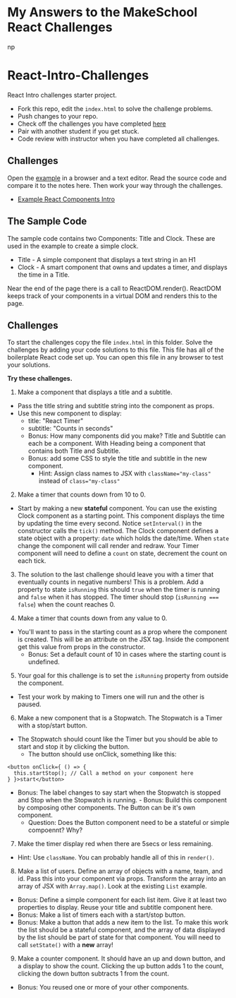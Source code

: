 # My Answers to the MakeSchool React Challenges
np
# React-Intro-Challenges

React Intro challenges starter project.

- Fork this repo, edit the `index.html` to solve the challenge problems.
- Push changes to your repo.
- Check off the challenges you have completed [here](https://docs.google.com/a/makegameswith.us/spreadsheets/d/1Ndb_QlywnaIZQ7ML7JrpCQYUlGq-8GNfwJWh9DiU2zk/edit?usp=sharing)
- Pair with another student if you get stuck.
- Code review with instructor when you have completed all challenges.

## Challenges

Open the [example](./index.html) in a browser and a text editor.
Read the source code and compare it to the notes here. Then work your way
through the challenges.

- [Example React Components Intro](./index.html)

## The Sample Code

The sample code contains two Components: Title and Clock. These are used in the example to create
a simple clock.

- Title - A simple component that displays a text string in an H1
- Clock - A smart component that owns and updates a timer, and displays the time in a Title.

Near the end of the page there is a call to ReactDOM.render(). ReactDOM keeps track of your
components in a virtual DOM and renders this to the page.

## Challenges

To start the challenges copy the file `index.html` in this folder. Solve the challenges by
adding your code solutions to this file. This file has all of the boilerplate React
code set up. You can open this file in any browser to test your solutions.

**Try these challenges.**

1. Make a component that displays a title and a subtitle.
  - Pass the title string and subtitle string into the component as props.
  - Use this new component to display:
    - title: "React Timer"
    - subtitle: "Counts in seconds"
    - Bonus: How many components did you make? Title and Subtitle can each be a component.
    With Heading being a component that contains both Title and Subtitle.
    - Bonus: add some CSS to style the title and subtitle in the new component.
      - Hint: Assign class names to JSX with `className="my-class"` instead of `class="my-class"`

2. Make a timer that counts down from 10 to 0.
  - Start by making a new **stateful** component. You can use the existing Clock component
  as a starting point. This component displays the time by updating the time
  every second. Notice `setInterval()` in the constructor calls the `tick()` method.
  The Clock component defines a state object with a property: `date` which holds the date/time.
  When `state` change the component will call render and redraw. Your Timer component will need to
  define a `count` on state, decrement the count on each tick.

3. The solution to the last challenge should leave you with a timer that eventually counts in
  negative numbers! This is a problem. Add a property to state `isRunning` this should `true`
  when the timer is running and `false` when it has stopped. The timer should stop (`isRunning === false`)
  when the count reaches 0.

4. Make a timer that counts down from any value to 0.
  - You'll want to pass in the starting count as a prop where the component is created. This will be
  an attribute on the JSX tag.
  Inside the component get this value from props in the constructor.
    - Bonus: Set a default count of 10 in cases where the starting count is undefined.

5. Your goal for this challenge is to set the `isRunning` property from outside the component.
  - Test your work by making to Timers one will run and the other is paused.

6. Make a new component that is a Stopwatch. The Stopwatch is a Timer with a stop/start button.
  - The Stopwatch should count like the Timer but you should be able to start and stop it by
  clicking the button.
    - The button should use onClick, something like this:
  ```
  <button onClick={ () => {
    this.startStop(); // Call a method on your component here
  } }>start</button>
  ```
   - Bonus: The label changes to say start when the Stopwatch is stopped and Stop when the
    Stopwatch is running.
    - Bonus: Build this component by composing other components. The Button can be it's own component.
      - Question: Does the Button component need to be a stateful or simple compoennt? Why?

7. Make the timer display red when there are 5secs or less remaining.
  - Hint: Use `className`. You can probably handle all of this in `render()`.

8. Make a list of users. Define an array of objects with a name, team, and id. Pass this into your component
  via props. Transform the array into an array of JSX with `Array.map()`. Look at the existing `List`
  example.
  - Bonus: Define a simple component for each list item. Give it at least two properties to display.
  Reuse your title and subtitle component here.
  - Bonus: Make a list of timers each with a start/stop button.
  - Bonus: Make a button that adds a new item to the list. To make this work the list should be
  a stateful component, and the array of data displayed by the list should be part of state for that
  component. You will need to call `setState()` with a **new** array!

9. Make a counter component. It should have an up and down button, and a display to show the count. Clicking
  the up button adds 1 to the count, clicking the down button subtracts 1 from the count.
  - Bonus: You reused one or more of your other components.
